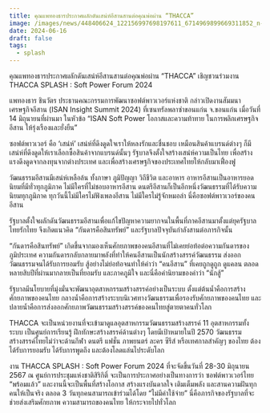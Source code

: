 ```yaml
---
title: คุณแพทองธารประกาศผลักดันเสน่ห์อีสานสานต่อคุณพ่อผ่าน “THACCA”
image: /images/news/448406624_122156997698197611_6714969899669311852_n-1-.jpg
date: 2024-06-16
draft: false
tags:
  - splash
---
```

คุณแพทองธารประกาศผลักดันเสน่ห์อีสานสานต่อคุณพ่อผ่าน “THACCA” เชิญชวนร่วมงาน THACCA SPLASH : Soft Power Forum 2024

แพทองธาร ชินวัตร ประธานคณะกรรมการพัฒนาซอฟต์พาวเวอร์แห่งชาติ กล่าวเปิดงานสัมมนาเศรษฐกิจอีสาน (ISAN Insight Summit 2024) ที่เซนทรัลพลาซ่าขอนแก่น จ.ขอนแก่น เมื่อวันที่ 14 มิถุนายนที่ผ่านมา ในหัวข้อ “ISAN Soft Power โอกาสและความท้าทาย ในการพลิกเศรษฐกิจอีสาน ให้รุ่งเรืองและยั่งยืน”

ซอฟต์พาวเวอร์ คือ ‘เสน่ห์’ เสน่ห์ที่ดึงดูดใจเราให้หลงรักและชื่นชอบ เหมือนสินค้าแบรนด์ต่างๆ ก็มีเสน่ห์ที่ดึงดูดให้เราเลือกซื้อสินค้าจากแบรนด์นั้นๆ รัฐบาลจึงตั้งใจสร้างเสน่ห์ความเป็นไทย เพื่อสร้างแรงดึงดูดจากลงทุนจากต่างประเทศ และเพื่อสร้างเศรษฐกิจของประเทศไทยให้กลับมาเฟื่องฟู

วัฒนธรรมอีสานมีเสน่ห์เหลือล้น ทั้งภาษา ภูมิปัญญา วิถีชีวิต และอาหาร อาหารอีสานเป็นอาหารยอดนิยมที่มีทั่วทุกภูมิภาค ไม่มีใครที่ไม่ชอบอาหารอีสาน ดนตรีอีสานก็เป็นอีกหนึ่งวัฒนธรรมที่ได้รับความนิยมทุกภูมิภาค ทุกวันนี้ไม่มีใครไม่ฟังเพลงอีสาน ไม่มีใครไม่รู้จักหมอลำ นี่คือซอฟต์พาวเวอร์ของคนอีสาน

รัฐบาลตั้งใจผลักดันวัฒนธรรมอีสานเพื่อแก้ไขปัญหาความยากจนในพื้นที่ภาคอีสานมาตั้งแต่ยุครัฐบาลไทยรักไทย จึงเกิดแนวคิด “กันดารคือสินทรัพย์” และรัฐบาลปัจจุบันกำลังสานต่อภารกิจนั้น

“กันดารคือสินทรัพย์” เกิดขึ้นจากมองเห็นศักยภาพของคนอีสานที่ไม่เคยย่อท้อต่อความกันดารของภูมิประเทศ ความกันดารกลับกลายมาพลังที่ทำให้คนอีสานเป็นนักสร้างสรรค์วัฒนธรรม ส่งออกวัฒนธรรมจนได้รับการยอมรับ สู้อย่างไม่ย่อท้อจนทำให้คำว่า “คนอีสาน” ที่เคยถูกดูถูก ดูแคลน ตลอดหลายสิบปีที่ผ่านมากลายเป็นที่ยอมรับ และภาคภูมิใจ และนี่คือคำนิยามของคำว่า “นักสู้”

รัฐบาลมีนโยบายที่มุ่งมั่นจะพัฒนาอุตสาหกรรมสร้างสรรค์อย่างเป็นระบบ ตั้งแต่ต้นน้ำคือการสร้างศักยภาพของคนไทย กลางน้ำคือการสร้างระบบนิเวศทางวัฒนธรรมเพื่อรองรับศักยภาพของคนไทย และปลายน้ำคือการส่งออกศักยภาพวัฒนธรรมสร้างสรรค์ของคนไทยสู่ตายตาคนทั่วโลก

THACCA จะเป็นหน่วยงานที่จะเข้ามาดูแลอุตสาหกรรมวัฒนธรรมสร้างสรรค์ 11 อุตสาหกรรมทั้งระบบ เป็นศูนย์การเรียนรู้ ฝึกทักษะสร้างสรรค์ด้านต่างๆ โดยมีเป้าหมายในปี 2570 วัฒนธรรมสร้างสรรค์ไทยไม่ว่าจะด้านกีฬา ดนตรี แฟชั่น ภาพยนตร์ ละคร ซีรีส์ หรือเทศกาลสำคัญๆ ของไทย ต้องได้รับการยอมรับ ได้รับการพูดถึง และต้องโลดแล่นไประดับโลก

งาน THACCA SPLASH : Soft Power Forum 2024 ที่จะจัดขึ้นวันที่ 28-30 มิถุนายน 2567 ณ ศูนย์การประชุมแห่งชาติสิริกิติ์ จะเป็นการประกาศอย่างเป็นทางการว่า ซอฟต์พาวเวอร์ไทย “พร้อมแล้ว” และงานนี้จะเป็นพื้นที่สร้างโอกาส สร้างแรงบันดาลใจ เติมเต็มพลัง และสานความฝันทุกคนให้เป็นจริง ตลอด 3 วันทุกคนสามารถเข้าร่วมได้โดย “ไม่มีค่าใช้จ่าย” นี่คือภารกิจของรัฐบาลที่จะช่วยส่งเสริมศักยภาพ ความสามารถของคนไทย ให้กระจายไปทั่วโลก
